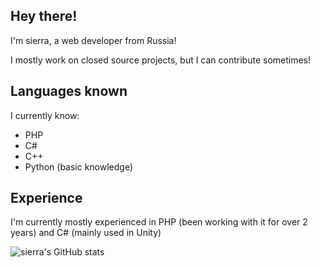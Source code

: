 ## Hey there!
I'm sierra, a web developer from Russia!

I mostly work on closed source projects, but I can contribute sometimes!

## Languages known
I currently know:
* PHP
* C#
* C++
* Python (basic knowledge)

## Experience
I'm currently mostly experienced in PHP (been working with it for over 2 years) and C# (mainly used in Unity)

![sierra's GitHub stats](https://github-readme-stats.vercel.app/api?username=warlord-hash&show_icons=true&theme=dracula)